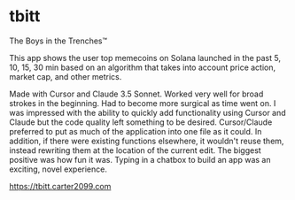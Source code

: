 # tbitt
The Boys in the Trenches™

This app shows the user top memecoins on Solana launched in the past 5, 10, 15, 30 min based on an algorithm
that takes into account price action, market cap, and other metrics.

Made with Cursor and Claude 3.5 Sonnet. Worked very well for broad strokes in the beginning.
Had to become more surgical as time went on. I was impressed with the ability to quickly add
functionality using Cursor and Claude but the code quality left something to be desired.
Cursor/Claude preferred to put as much of the application into one file as it could. In addition,
if there were existing functions elsewhere, it wouldn't reuse them, instead rewriting them at
the location of the current edit. The biggest positive was how fun it was. Typing in a chatbox
to build an app was an exciting, novel experience.

https://tbitt.carter2099.com
